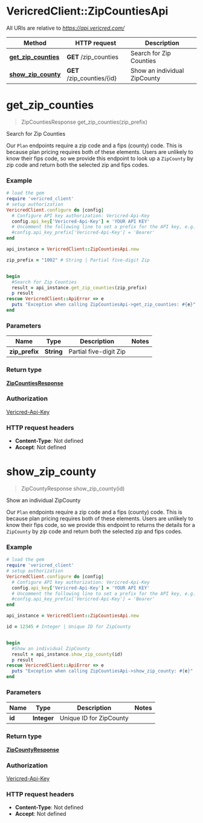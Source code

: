 # VericredClient::ZipCountiesApi

All URIs are relative to *https://api.vericred.com/*

Method | HTTP request | Description
------------- | ------------- | -------------
[**get_zip_counties**](ZipCountiesApi.md#get_zip_counties) | **GET** /zip_counties | Search for Zip Counties
[**show_zip_county**](ZipCountiesApi.md#show_zip_county) | **GET** /zip_counties/{id} | Show an individual ZipCounty


# **get_zip_counties**
> ZipCountiesResponse get_zip_counties(zip_prefix)

Search for Zip Counties

Our `Plan` endpoints require a zip code and a fips (county) code.  This is because plan pricing requires both of these elements.  Users are unlikely to know their fips code, so we provide this endpoint to look up a `ZipCounty` by zip code and return both the selected zip and fips codes.

### Example
```ruby
# load the gem
require 'vericred_client'
# setup authorization
VericredClient.configure do |config|
  # Configure API key authorization: Vericred-Api-Key
  config.api_key['Vericred-Api-Key'] = 'YOUR API KEY'
  # Uncomment the following line to set a prefix for the API key, e.g. 'Bearer' (defaults to nil)
  #config.api_key_prefix['Vericred-Api-Key'] = 'Bearer'
end

api_instance = VericredClient::ZipCountiesApi.new

zip_prefix = "1002" # String | Partial five-digit Zip


begin
  #Search for Zip Counties
  result = api_instance.get_zip_counties(zip_prefix)
  p result
rescue VericredClient::ApiError => e
  puts "Exception when calling ZipCountiesApi->get_zip_counties: #{e}"
end
```

### Parameters

Name | Type | Description  | Notes
------------- | ------------- | ------------- | -------------
 **zip_prefix** | **String**| Partial five-digit Zip | 

### Return type

[**ZipCountiesResponse**](ZipCountiesResponse.md)

### Authorization

[Vericred-Api-Key](../README.md#Vericred-Api-Key)

### HTTP request headers

 - **Content-Type**: Not defined
 - **Accept**: Not defined



# **show_zip_county**
> ZipCountyResponse show_zip_county(id)

Show an individual ZipCounty

Our `Plan` endpoints require a zip code and a fips (county) code.  This is because plan pricing requires both of these elements.  Users are unlikely to know their fips code, so we provide this endpoint to returns the details for a `ZipCounty` by zip code and return both the selected zip and fips codes.

### Example
```ruby
# load the gem
require 'vericred_client'
# setup authorization
VericredClient.configure do |config|
  # Configure API key authorization: Vericred-Api-Key
  config.api_key['Vericred-Api-Key'] = 'YOUR API KEY'
  # Uncomment the following line to set a prefix for the API key, e.g. 'Bearer' (defaults to nil)
  #config.api_key_prefix['Vericred-Api-Key'] = 'Bearer'
end

api_instance = VericredClient::ZipCountiesApi.new

id = 12345 # Integer | Unique ID for ZipCounty


begin
  #Show an individual ZipCounty
  result = api_instance.show_zip_county(id)
  p result
rescue VericredClient::ApiError => e
  puts "Exception when calling ZipCountiesApi->show_zip_county: #{e}"
end
```

### Parameters

Name | Type | Description  | Notes
------------- | ------------- | ------------- | -------------
 **id** | **Integer**| Unique ID for ZipCounty | 

### Return type

[**ZipCountyResponse**](ZipCountyResponse.md)

### Authorization

[Vericred-Api-Key](../README.md#Vericred-Api-Key)

### HTTP request headers

 - **Content-Type**: Not defined
 - **Accept**: Not defined



